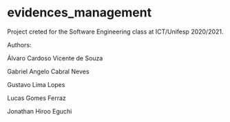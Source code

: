 # evidences_management
Project creted for the Software Engineering class at ICT/Unifesp 2020/2021.

Authors:

Álvaro Cardoso Vicente de Souza

Gabriel Angelo Cabral Neves

Gustavo Lima Lopes

Lucas Gomes Ferraz

Jonathan Hiroo Eguchi
